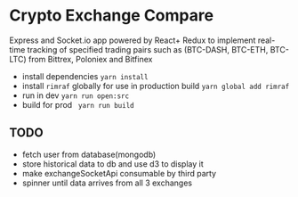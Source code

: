 # Crypto Exchange Compare

Express and Socket.io app powered by React+ Redux to implement real-time tracking of specified trading pairs such as (BTC-DASH, BTC-ETH, BTC-LTC) from Bittrex, Poloniex and Bitfinex

* install dependencies
```yarn install```
* install ``rimraf`` globally for use in production build
```yarn global add rimraf```
* run in dev
```yarn run open:src```
* build for prod
``` yarn run build```

## TODO
* fetch user from database(mongodb)
* store historical data to db and use d3 to display it
* make exchangeSocketApi consumable by third party
* spinner until data arrives from all 3 exchanges
